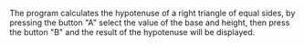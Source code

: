 The program calculates the hypotenuse of a right triangle of equal sides, by pressing the button "A" select the value of the base and height, then press the button "B" and the result of the hypotenuse will be displayed.
